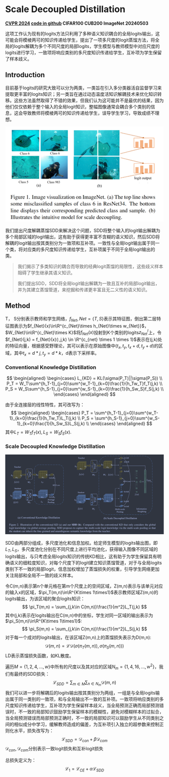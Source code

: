 # Scale Decoupled Distillation

**[CVPR 2024](https://arxiv.org/abs/2403.13512)	[code in github](https://github.com/shicaiwei123/SDD-CVPR2024)	CIFAR100  CUB200  ImageNet	20240503**

这项工作认为现有的logits方法只利用了多种语义知识耦合的全局logits输出，这可能会将模棱两可的知识传递给学生，提出了一项多尺度的logit蒸馏方法，将全局的logits解耦为多个不同尺度的局部logits，学生模型与教师模型中对应尺度的logits进行学习，一致项将响应类别的多尺度知识传递给学生，互补项为学生保留了样本歧义。

## Introduction

目前基于logits的研究大致可以分为两类，一类旨在引入多分类器活自监督学习来提取更丰富的logits知识；另一类旨在通过动态温度活知识解耦技术来优化知识转移。这些方法虽然取得了不错的效果，但我们认为这可能并不是最优的结果，因为他们仅仅依赖于整个输入的全局logit知识，整幅图像通常会耦合多个类别的信息，这会导致教师将模棱两可的知识传递给学生，误导学生学习，导致成绩不理想。

![image-20240502201810410](imgs/image-20240502201810410.png)

我们提出尺度解耦蒸馏SDD来解决这个问题，SDD将整个输入的logit输出解耦为多个局部区域的logit输出，这有助于获得更丰富不含糊的语义知识，然后SDD将解耦的logit输出按其类别分为一致项和互补项。一致性与全局logit输出属于同一个类，将对应类的多尺度知识传递给学生，互补项属于不同于全局logit输出的类。

> 我们揭示了多类知识的耦合而导致的经典logit蒸馏的局限性，这些歧义样本阻碍了学生继承其语义知识。
>
> 我们提出SDD，SDD将全局logit输出解耦为一致且互补的局部logit输出，并为其建立蒸馏管道，来挖掘和传递更丰富且无二义性的语义知识。

## Method

T， S分别表示教师和学生网络，$f_{Net}, Net=\{T, S\}$表示其特征图，倒出第二层特征图表示为$f_{Net}(x)\in\R^{c_{Net}\times h_{Net}\times w_{Net}}$，$W_{Net}\in\R^{c_{Net}\times K}$将$f_{Net}(x)$投射到K个类别的logits$z^l_{Net}$上，令$f_{Net}(j,k) = f_{Net}(x)(:,j,k) \in \R^{c_{net} \times 1 \times 1}$表示在(j,k)处的特征向量，根据感受野理论，其可以表示在原始图像中$(t_x, t_y,t_x+d,t_y+d)$的区域，其中$t_x=d*j,t_y=d*k$，d表示下采样率。

### Conventional Knowledge Distillation

$$
\begin{aligned}
\begin{cases}
L_{KD} = KL(\sigma(P_T)||\sigma(P_S)) \\
P_T = W_T\sum^{h_T-1}_{j=0}\sum^{w_T-1}_{k=0}\frac{1}{h_Tw_T}f_T(j,k) \\
P_S = W_S\sum^{h_S-1}_{j=0}\sum^{w_S-1}_{k=0}\frac{1}{h_Sw_S}f_S(j,k) \\
\end{cases}
\end{aligned}
$$

由于全连接层的线性特性，其可改写为：
$$
\begin{aligned}
\begin{cases}
P_T = \sum^{h_T-1}_{j=0}\sum^{w_T-1}_{k=0}\frac{1}{h_Tw_T}L_T(j,k) \\
P_S = \sum^{h_S-1}_{j=0}\sum^{w_S-1}_{k=0}\frac{1}{h_Sw_S}L_S(j,k) \\
\end{cases}
\end{aligned}
$$
其中$L_T=W_Tf_T(x), L_S=W_Sf_S(x)$.

### Scale Decoupled Knowledge Distillation

![image-20240502210247516](imgs/image-20240502210247516.png)

SDD由两部分组成，多尺度池化和信息加权。给定师生模型的logits输出图，即$L_T,L_S$，多尺度池化分别在不同尺度上进行平均池化，获得输入图像不同区域的logits输出，与只考虑全局logits知识的传统KD相比，这有助于为学生保留具有明确语义的细粒度知识，对每个尺度下的logit建立知识蒸馏管道，对于与全局logits类别下不一致的局部logit，信息加权增加了蒸馏损失的权重，引导学生网络更加关注局部和全局不一致的歧义样本。

令C(m,n)表示第n个单元格在第m个尺度上的空间区域，Z(m,n)表示与该单元对应的输入x的区域，$\pi_T(m,n)\in\R^{K\times 1\times1}$表示教师区域Z(m,n)的logits输出，为该区域的聚合logits知识：
$$
\pi_T(m,n) = \sum_{j,k\in C(m,n)}\frac{1}{m^2}L_T(j,k)
$$
其中(j,k)表示在logits输出在C(m,n)中的坐标，学生对同一区域的输出表示为$\pi_S(m,n)\in\R^{K\times 1\times1}$:
$$
\pi_S(m,n) = \sum_{j,k\in C(m,n)}\frac{1}{m^2}L_S(j,k)
$$
对于每一个成对的logits输出，在该区域Z(m,n)上的蒸馏损失表示为D(m,n):
$$
\mathcal{D}(m,n) = \mathcal{LD}(\sigma(\pi_T(m,n)), \sigma(\pi_S(m,n)))
$$
LD表示蒸馏损失函数，如KL散度。

遍历$M=\{1, 2, 4, ..., w\}$中所有的尺度以及其对应的区域$N_m=\{1, 4, 16, ..., w^2\}$，我们有最终的SDD损失：
$$
\mathcal{L}_{SDD} = \sum_{m\in M}\sum_{n\in N_m}\mathcal{D}(m,n)
$$
我们可以进一步将解耦后的logits输出按其类别分为两组，一组是与全局logits输出属于同一类别的一致项，和与全局输出不一致的互补项。一致项将响应类别的多尺度知识传递给学生，互补项为学生保留样本歧义，当全局预测正确而局部预测错误时，不一致的局部知识鼓励学生保留样本的模糊性，避免对模糊样本的过拟合，当全局预测错误而局部预测正确时，不一致的局部知识可以鼓励学生从不同类别之间的相似成分中学习，缓解教师造成的偏差，为互补项引入独立的超参数来控制正则化水平，损失改写为：
$$
\mathcal{L}_{SDD} = \mathcal{D}_{con}  + \beta\mathcal{D}_{com}
$$
$\mathcal{D}_{con}, \mathcal{D}_{com}$分别表示一致logit损失和互补logit损失

总损失定义为：
$$
\mathcal{L}_1 = \mathcal{L}_{CE} + \alpha\mathcal{L}_{SDD}
$$
